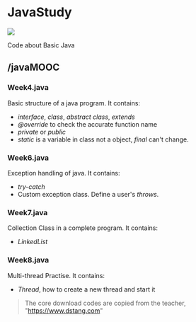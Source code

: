 # JavaStudy

![](https://img.shields.io/badge/license-GPL--3.0-brightgreen.svg)

Code about Basic Java

## /javaMOOC

### Week4.java

Basic structure of a java program. It contains:
- *interface*, *class*, *abstract class*, *extends*
- *\@override* to check the accurate function name
- *private* or *public*
- *static* is a variable in class not a object, *final* can't change.

### Week6.java

Exception handling of java. It contains:
- *try-catch*
- Custom exception class. Define a user's *throws*. 

### Week7.java

Collection Class in a complete program. It contains:
- *LinkedList*

### Week8.java

Multi-thread Practise. It contains:
- *Thread*, how to create a new thread and start it
> The core download codes are copied from the teacher, "https://www.dstang.com"
